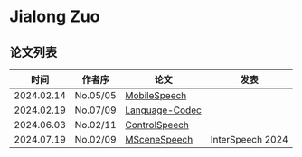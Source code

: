 # Jialong Zuo

## 论文列表

| 时间 | 作者序 | 论文 | 发表 |
|:-:|:-:|---|---|
| 2024.02.14 | No.05/05 | [MobileSpeech](../Models/Speech_LLM/2024.02.14_MobileSpeech.md) | |
| 2024.02.19 | No.07/09 | [Language-Codec](../Models/Speech_Neural_Codec/2024.02.19_Language-Codec.md) |
| 2024.06.03 | No.02/11 | [ControlSpeech](../Models/Speech_LLM/2024.06.03_ControlSpeech.md) |
| 2024.07.19 | No.02/09 | [MSceneSpeech](../Datasets/2024.07.19_MSceneSpeech.md) | InterSpeech 2024 |
